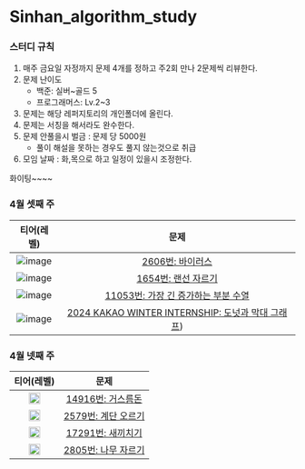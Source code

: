 # Sinhan_algorithm_study

### 스터디 규칙

1. 매주 금요일 자정까지 문제 4개를 정하고 주2회 만나 2문제씩 리뷰한다.
2. 문제 난이도
   - 백준: 실버~골드 5
   - 프로그래머스: Lv.2~3
3. 문제는 해당 레퍼지토리의 개인폴더에 올린다.
4. 문제는 서칭을 해서라도 완수한다.
5. 문제 안풀을시 벌금 : 문제 당 5000원
   - 풀이 해설을 못하는 경우도 풀지 않는것으로 취급
6. 모임 날짜 : 화,목으로 하고 일정이 있을시 조정한다.

화이팅~~~~

### 4월 셋째 주

|                                                     티어(레벨)                                                     |                                                         문제                                                          |
| :----------------------------------------------------------------------------------------------------------------: | :-------------------------------------------------------------------------------------------------------------------: |
| ![image](https://github.com/Elandland/Sinhan_algorithm_study/assets/81346079/683d0f73-9b7c-4dc4-af50-b7d30be75c8f) |                               [2606번: 바이러스](https://www.acmicpc.net/problem/2606)                                |
| ![image](https://github.com/Elandland/Sinhan_algorithm_study/assets/81346079/263ff8a2-08b6-4e24-b4cf-c26a7603808c) |                              [1654번: 랜선 자르기](https://www.acmicpc.net/problem/1654)                              |
| ![image](https://github.com/Elandland/Sinhan_algorithm_study/assets/81346079/683d0f73-9b7c-4dc4-af50-b7d30be75c8f) |                     [11053번: 가장 긴 증가하는 부분 수열](https://www.acmicpc.net/problem/11053)                      |
| ![image](https://github.com/Elandland/Sinhan_algorithm_study/assets/81346079/3eafae46-3870-44a5-a667-8115a6d473fd) | [2024 KAKAO WINTER INTERNSHIP: 도넛과 막대 그래프](https://school.programmers.co.kr/learn/courses/30/lessons/258711)) |

### 4월 넷째 주

|                                                     티어(레벨)                                                     |                                                         문제                                                           |
| :----------------------------------------------------------------------------------------------------------------: | :-------------------------------------------------------------------------------------------------------------------: |
| <img width=20px src="https://d2gd6pc034wcta.cloudfront.net/tier/6.svg" alt="badge">                                |                               [14916번: 거스름돈](https://www.acmicpc.net/problem/14916)                               |
| <img width=20px src="https://d2gd6pc034wcta.cloudfront.net/tier/8.svg" alt="badge"> |                              [2579번: 계단 오르기](https://www.acmicpc.net/problem/2579)                               |
| <img width=20px src="https://d2gd6pc034wcta.cloudfront.net/tier/9.svg" alt="badge"> |                              [17291번: 새끼치기](https://www.acmicpc.net/problem/17291)                                |
| <img width=20px src="https://d2gd6pc034wcta.cloudfront.net/tier/9.svg" alt="badge"> |                              [2805번: 나무 자르기](https://www.acmicpc.net/problem/2805)                              |
